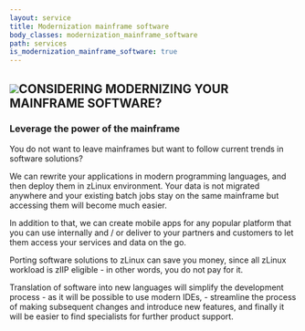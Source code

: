 ```yaml
---
layout: service
title: Modernization mainframe software
body_classes: modernization_mainframe_software
path: services
is_modernization_mainframe_software: true
---
```


<h2 class="es-2"><img src="{{ site.url }}/images/cod.jpg" class="img-fluid es-image_right es-image_in-header">CONSIDERING MODERNIZING YOUR MAINFRAME SOFTWARE?</h2>

<h3 class="es-3">Leverage the power of the mainframe</h3>

<p class="article-block article-p">
You do not want to leave mainframes but want to follow current trends in software solutions?
</p>

<p class="article-block article-p">
We can rewrite your applications in modern programming languages, and then deploy them in zLinux environment. Your data is not migrated anywhere and your existing batch jobs stay on the same mainframe but accessing them will become much easier.
</p>

<p class="article-block article-p">
In addition to that, we can create mobile apps for any popular platform that you can use internally and / or deliver to your partners and customers to let them access your services and data on the go.
</p>

<p class="article-block article-p">
Porting software solutions to zLinux can save you money, since all zLinux workload is zIIP eligible - in other words, you do not pay for it.
</p>

<p class="article-block article-p">
Translation of software into new languages will simplify the development process - as it will be possible to use modern IDEs, - streamline the process of making subsequent changes and introduce new features, and finally it will be easier to find specialists for further product support.
</p>

